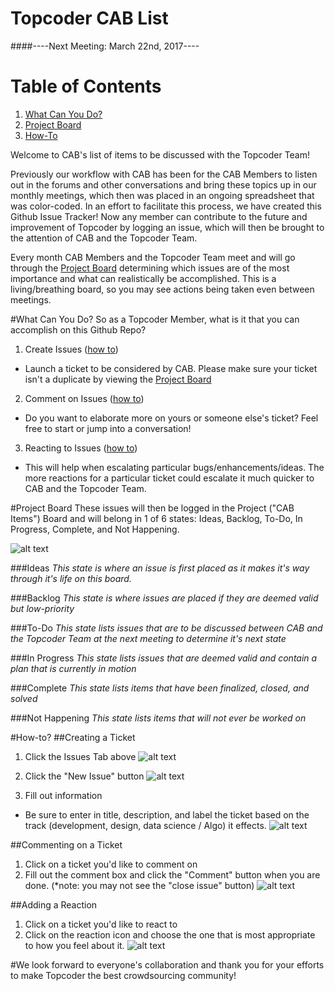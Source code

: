 # Topcoder CAB List

####----Next Meeting: March 22nd, 2017----

# Table of Contents
1. [What Can You Do?](#whatcanyoudo)
2. [Project Board](#projectboard) 
3. [How-To](#howto)

Welcome to CAB's list of items to be discussed with the Topcoder Team!

Previously our workflow with CAB has been for the CAB Members to listen out in the forums and other conversations and bring these topics up in our monthly meetings, which then was placed in an ongoing spreadsheet that was color-coded.  In an effort to facilitate this process, we have created this Github Issue Tracker!  Now any member can contribute to the future and improvement of Topcoder by logging an issue, which will then be brought to the attention of CAB and the Topcoder Team.

Every month CAB Members and the Topcoder Team meet and will go through the [Project Board](https://github.com/topcoderinc/cab/projects/1) determining which issues are of the most importance and what can realistically be accomplished.  This is a living/breathing board, so you may see actions being taken even between meetings.

#What Can You Do?<a name="whatcanyoudo"></a>
So as a Topcoder Member, what is it that you can accomplish on this Github Repo?

1. Create Issues ([how to](#createissue))
  * Launch a ticket to be considered by CAB.  Please make sure your ticket isn't a duplicate by viewing the [Project Board](https://github.com/topcoderinc/cab/projects/1)
2. Comment on Issues ([how to](#comment))
  * Do you want to elaborate more on yours or someone else's ticket?  Feel free to start or jump into a conversation!
3. Reacting to Issues ([how to](#react))
  * This will help when escalating particular bugs/enhancements/ideas.  The more reactions for a particular ticket could escalate it much quicker to CAB and the Topcoder Team.

#Project Board<a name="projectboard"></a>
These issues will then be logged in the Project ("CAB Items") Board and will belong in 1 of 6 states: Ideas, Backlog, To-Do, In Progress, Complete, and Not Happening.

![alt text](https://github.com/topcoderinc/cab/blob/master/PB_ss.png "Project Board")

###Ideas
_This state is where an issue is first placed as it makes it's way through it's life on this board._

###Backlog
_This state is where issues are placed if they are deemed valid but low-priority_

###To-Do
_This state lists issues that are to be discussed between CAB and the Topcoder Team at the next meeting to determine it's next state_

###In Progress
_This state lists issues that are deemed valid and contain a plan that is currently in motion_

###Complete
_This state lists items that have been finalized, closed, and solved_

###Not Happening
_This state lists items that will not ever be worked on_


#How-to<a name="howto">?
##Creating a Ticket<a name="createissue"></a>
1. Click the Issues Tab above
![alt text](https://github.com/topcoderinc/cab/blob/master/IssuesTab_ss.png "Issues Tab")

2. Click the "New Issue" button
![alt text](https://github.com/topcoderinc/cab/blob/master/NewIssue_ss.png "New Issue")

3. Fill out information
 * Be sure to enter in title, description, and label the ticket based on the track (development, design, data science / Algo) it effects.
![alt text](https://github.com/topcoderinc/cab/blob/master/IssuesHowTo_ss.png "Issue How To")

##Commenting on a Ticket<a name="comment"></a>
1. Click on a ticket you'd like to comment on
2. Fill out the comment box and click the "Comment" button when you are done. (*note: you may not see the "close issue" button)
![alt text](https://github.com/topcoderinc/cab/blob/master/Commenting_ss.png "New Issue")

##Adding a Reaction<a name="react"></a>
1. Click on a ticket you'd like to react to
2. Click on the reaction icon and choose the one that is most appropriate to how you feel about it.
![alt text](https://github.com/topcoderinc/cab/blob/master/Reactions_ss.png "Reaction")


#We look forward to everyone's collaboration and thank you for your efforts to make Topcoder the best crowdsourcing community!
